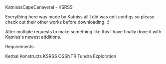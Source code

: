 KatnisssCapeCanaveral - KSRSS 

Everything here was made by Katniss all I did was edit configs so please check out their other works before downloading. :)

After multiple requests to make something like this I have finally done it with Katniss's newest additions.

Requirements:

Kerbal Konstructs 
KSRSS
OSSNTR
Tundra Exploration
